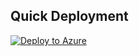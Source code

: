 ## Quick Deployment
[![Deploy to Azure](https://aka.ms/deploytoazurebutton)](https://portal.azure.com/#create/Microsoft.Template/uri/https%3A%2F%2Fraw.githubusercontent.com%2FRakeshPrasad21%2FSetinel_deployment%2Fmain%2FARMTemplates%2FPlaybooks%2FBlock-AADUser%2Fincident-trigger%2Fazuredeploy.json%3Ftoken%3DGHSAT0AAAAAABRZMORO3C4JV3HJPU5OM6VSYQTTTSA)
